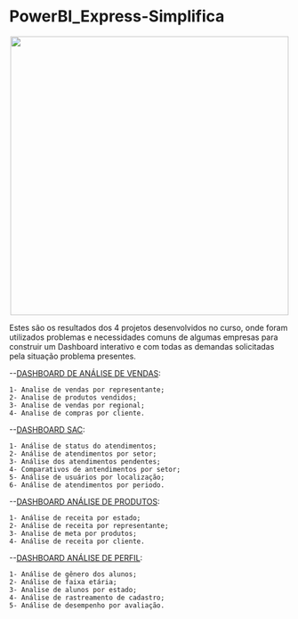 # PowerBI_Express-Simplifica

<div align="center">
<img src="https://github.com/Jottiinha/PowerBI_Express-Simplifica/assets/97920946/934e93cf-2083-4241-a860-bae6fea6987d" width="500px"/>
</div>

Estes são os resultados dos 4 projetos desenvolvidos no curso, onde foram utilizados problemas e necessidades comuns de algumas empresas para construir um Dashboard interativo e com todas as demandas solicitadas pela situação problema presentes.

--[DASHBOARD DE ANÁLISE DE VENDAS](https://github.com/Jottiinha/PowerBI_Express-Simplifica/tree/main/1-%20An%C3%A1lise%20de%20Vendas):

	1- Analise de vendas por representante;
	2- Analise de produtos vendidos;
	3- Analise de vendas por regional;
	4- Analise de compras por cliente.

--[DASHBOARD SAC](https://github.com/Jottiinha/PowerBI_Express-Simplifica/tree/main/2-%20Dashboard%20SAC):

	1- Análise de status do atendimentos;
	2- Análise de atendimentos por setor;
	3- Análise dos atendimentos pendentes;
	4- Comparativos de antendimentos por setor;
	5- Análise de usuários por localização;
 	6- Análise de atendimentos por periodo.

--[DASHBOARD ANÁLISE DE PRODUTOS](https://github.com/Jottiinha/PowerBI_Express-Simplifica/tree/main/3%20-%20An%C3%A1lise%20de%20Produtos):

	1- Análise de receita por estado;
 	2- Análise de receita por representante;
	3- Analise de meta por produtos;
	4- Análise de receita por cliente.

--[DASHBOARD ANÁLISE DE PERFIL](https://github.com/Jottiinha/PowerBI_Express-Simplifica/tree/main/4%20-%20An%C3%A1lise%20de%20Perfil): 

	1- Análise de gênero dos alunos;
 	2- Análise de faixa etária;
	3- Analise de alunos por estado;
 	4- Análise de rastreamento de cadastro;
	5- Análise de desempenho por avaliação.
 
